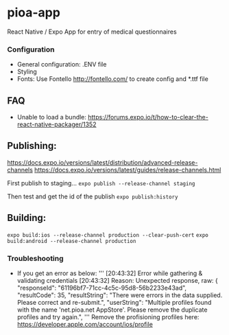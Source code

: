# pioa-app

React Native / Expo App for entry of medical questionnaires

### Configuration

- General configuration: .ENV file
- Styling
- Fonts: Use Fontello http://fontello.com/ to create config and \*.ttf file

## FAQ

- Unable to load a bundle: https://forums.expo.io/t/how-to-clear-the-react-native-packager/1352

## Publishing:

https://docs.expo.io/versions/latest/distribution/advanced-release-channels
https://docs.expo.io/versions/latest/guides/release-channels.html

First publish to staging...
`expo publish --release-channel staging`

Then test and get the id of the publish
`expo publish:history`

## Building:

`expo build:ios --release-channel production --clear-push-cert`
`expo build:android --release-channel production`

### Troubleshooting

- If you get an error as below:
  '''
  [20:43:32] Error while gathering & validating credentials
  [20:43:32] Reason: Unexpected response, raw: {
  "responseId": "61196bf7-71cc-4c5c-95d8-56b2233e43ad",
  "resultCode": 35,
  "resultString": "There were errors in the data supplied. Please correct and re-submit.",
  "userString": "Multiple profiles found with the name 'net.pioa.net AppStore'. Please remove the duplicate profiles and try again.",
  '''
  Remove the profisioning profiles here: https://developer.apple.com/account/ios/profile
